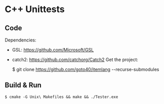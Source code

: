 # C++ Unittests
## Code
Dependencies:
 * GSL: https://github.com/Microsoft/GSL
 * catch2: https://github.com/catchorg/Catch2
Get the project:

    $ git clone https://github.com/goto40/itemlang --recurse-submodules 


## Build & Run

    $ cmake -G Unix\ Makefiles && make && ./Tester.exe

